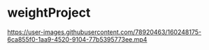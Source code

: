 # weightProject

https://user-images.githubusercontent.com/78920463/160248175-6ca855f0-1aa9-4520-9104-77b5395773ee.mp4
